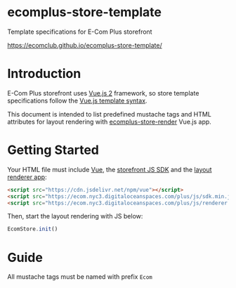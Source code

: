 # ecomplus-store-template
Template specifications for E-Com Plus storefront

https://ecomclub.github.io/ecomplus-store-template/

# Introduction
E-Com Plus storefront uses
[Vue.js 2](https://vuejs.org/v2/guide/) framework, so
store template specifications follow the
[Vue.js template syntax](https://vuejs.org/v2/guide/syntax.html).

This document is intended to list predefined mustache tags and
HTML attributes for layout rendering with
[ecomplus-store-render](https://github.com/ecomclub/ecomplus-store-render)
Vue.js app.

# Getting Started
Your HTML file must include
[Vue](https://vuejs.org/v2/),
the [storefront JS SDK](https://github.com/ecomclub/ecomplus-sdk-js)
and the [layout renderer app](https://github.com/ecomclub/ecomplus-store-render):

```html
<script src="https://cdn.jsdelivr.net/npm/vue"></script>
<script src="https://ecom.nyc3.digitaloceanspaces.com/plus/js/sdk.min.js"></script>
<script src="https://ecom.nyc3.digitaloceanspaces.com/plus/js/renderer.min.js"></script>
```

Then, start the layout rendering with JS below:

```javascript
EcomStore.init()
```

# Guide
All mustache tags must be named with prefix `Ecom`
